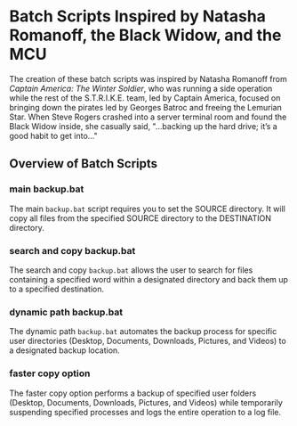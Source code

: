 # Batch Scripts Inspired by Natasha Romanoff, the Black Widow, and the MCU

The creation of these batch scripts was inspired by Natasha Romanoff from *Captain America: The Winter Soldier*, who was running a side operation while the rest of the S.T.R.I.K.E. team, led by Captain America, focused on bringing down the pirates led by Georges Batroc and freeing the Lemurian Star. When Steve Rogers crashed into a server terminal room and found the Black Widow inside, she casually said, "...backing up the hard drive; it’s a good habit to get into..."

## Overview of Batch Scripts

### main backup.bat
The main `backup.bat` script requires you to set the SOURCE directory. It will copy all files from the specified SOURCE directory to the DESTINATION directory.

### search and copy backup.bat
The search and copy `backup.bat` allows the user to search for files containing a specified word within a designated directory and back them up to a specified destination.

### dynamic path backup.bat
The dynamic path `backup.bat` automates the backup process for specific user directories (Desktop, Documents, Downloads, Pictures, and Videos) to a designated backup location.

### faster copy option
The faster copy option performs a backup of specified user folders (Desktop, Documents, Downloads, Pictures, and Videos) while temporarily suspending specified processes and logs the entire operation to a log file.
